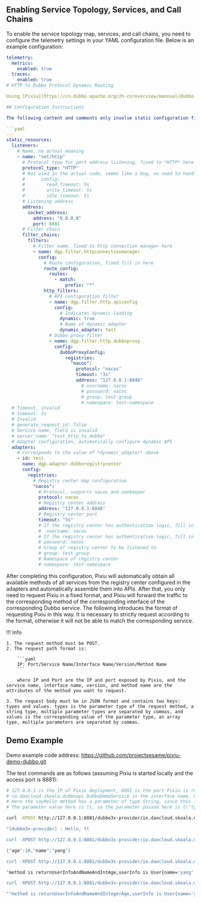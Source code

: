 ## Enabling Service Topology, Services, and Call Chains

To enable the service topology map, services, and call chains, you need to configure the telemetry settings in your YAML configuration file. Below is an example configuration:

```yaml
telemetry:
  metrics:
    enabled: true
  traces:
    enabled: true
# HTTP to Dubbo Protocol Dynamic Routing

Using [Pixiu](https://cn.dubbo.apache.org/zh-cn/overview/mannual/dubbo-go-pixiu/overview/), it is possible to support protocol conversion. Currently, it supports proxying and conversion of HTTP, Dubbo2, Triple, and gRPC protocols. This article mainly introduces how to use it to convert HTTP protocol to Dubbo protocol.

## Configuration Instructions

The following content and comments only involve static configuration file configuration and do not involve configuration deployment. The static startup configuration file for Pixiu is as follows, and the meanings of the corresponding fields are all commented:

```yaml
---
static_resources:
  listeners:
    # Name, no actual meaning
    - name: "net/http"
      # Protocol type for port address listening, fixed to *HTTP* here
      protocol_type: "HTTP"
      # Not used in the actual code, seems like a bug, no need to handle, default is 20s
      #      config:
      #        read_timeout: 5s
      #        write_timeout: 5s
      #        idle_timeout: 5s
      # Listening address
      address:
        socket_address:
          address: "0.0.0.0"
          port: 8881
      # Filter chain
      filter_chains:
        filters:
          # Filter name, fixed to http connection manager here
          - name: dgp.filter.httpconnectionmanager
            config:
              # Route configuration, fixed fill in here
              route_config:
                routes:
                  - match:
                      prefix: "*"
              http_filters:
                # API configuration filter
                - name: dgp.filter.http.apiconfig
                  config:
                    # Indicates dynamic loading
                    dynamic: true
                    # Name of dynamic adapter
                    dynamic_adapter: test
                # Dubbo proxy filter
                - name: dgp.filter.http.dubboproxy
                  config:
                    dubboProxyConfig:
                      registries:
                        "nacos":
                          protocol: "nacos"
                          timeout: "3s"
                          address: "127.0.0.1:8848"
                            # username: nacos
                            # password: nacos
                            # group: test-group
                            # namespace: test-namespace
  # Timeout, invalid
  # timeout: 2s
  # Invalid
  # generate_request_id: false
  # Service name, field is invalid
  # server_name: "test_http_to_dubbo"
  # Adapter configuration, automatically configure dynamic API
  adapters:
    # Corresponds to the value of *dynamic_adapter* above
    - id: test
      name: dgp.adapter.dubboregistrycenter
      config:
        registries:
          # Registry center map configuration
          "nacos":
            # Protocol, supports nacos and zookeeper
            protocol: nacos
            # Registry center address
            address: "127.0.0.1:8848"
            # Registry center port
            timeout: "5s"
            # If the registry center has authentication logic, fill in the username here
            #  username: nacos
            # If the registry center has authentication logic, fill in the password here
            # password: nacos
            # Group of registry center to be listened to
            # group: test-group
            # Namespace of registry center
            # namespace: test-namespace
```

After completing this configuration, Pixiu will automatically obtain all available methods of all services from the registry center configured in the adapters and automatically assemble them into APIs. After that, you only need to request Pixiu in a fixed format, and Pixiu will forward the traffic to the corresponding method of the corresponding interface of the corresponding Dubbo service. The following introduces the format of requesting Pixiu in this way. It is necessary to strictly request according to the format, otherwise it will not be able to match the corresponding service.

!!! Info

    1. The request method must be POST.
    2. The request path format is:

        ```yaml
        IP: Port/Service Name/Interface Name/Version/Method Name
        ```

        where IP and Port are the IP and port exposed by Pixiu, and the service name, interface name, version, and method name are the attributes of the method you want to request.

    3. The request body must be in JSON format and contains two keys: types and values. types is the parameter type of the request method, a string type, multiple parameter types are separated by commas, and values is the corresponding value of the parameter type, an array type, multiple parameters are separated by commas.

## Demo Example

Demo example code address: <https://github.com/projectsesame/pixiu-demo-dubbo.git>

The test commands are as follows (assuming Pixiu is started locally and the access port is 8881):

```bash
# 127.0.0.1 is the IP of Pixiu deployment, 8881 is the port Pixiu is running on, dubbo3x-provider is the service name
# io.daocloud.skoala.dubboapi.DubboDemoService is the interface name, 0.1.1 is the version number, sayHello is the method name
# Here the sayHello method has a parameter of type String, since this is a demo developed in Java language, the full name of the type is java.lang.String
# The parameter value here is tt, so the parameter passed here is {\"types\":\"java.lang.String\",\"values\":[\"tt\"]}", the same applies to the examples below

curl -XPOST http://127.0.0.1:8881/dubbo3x-provider/io.daocloud.skoala.dubboapi.DubboDemoService/0.1.1/sayHello -d "{\"types\":\"java.lang.String\",\"values\":[\"tt\"]}" -H 'Content-Type: application/json'

"[dubbo3x-provider] : Hello, tt

curl -XPOST http://127.0.0.1:8881/dubbo3x-provider/io.daocloud.skoala.dubboapi.DubboDemoService/0.1.1/returnUserInfo -d "{\"types\":\"io.daocloud.skoala.dubboapi.User\",\"values\":[{\"name\":\"yang\",\"age\":10}]}" -H 'Content-Type: application/json'

{"age":10,"name":"yang"}

curl -XPOST http://127.0.0.1:8881/dubbo3x-provider/io.daocloud.skoala.dubboapi.DubboDemoService/0.1.1/returnUserInfoAndNameAndIntAge -d "{\"types\":\"java.lang.String,io.daocloud.skoala.dubboapi.User,int\",\"values\":[\"tt\",{\"name\":\"yang\",\"age\":10},20]}" -H 'Content-Type: application/json'

"method is returnUserInfoAndNameAndIntAge,userInfo is User{name='yang', age=10},name is tt,age is 20"

curl -XPOST http://127.0.0.1:8881/dubbo3x-provider/io.daocloud.skoala.dubboapi.DubboDemoService/0.1.1/returnUserInfoAndNameAndIntegerAge -d "{\"types\":\"java.lang.String,io.daocloud.skoala.dubboapi.User,java.lang.Integer\",\"values\":[\"tt\",{\"name\":\"yang\",\"age\":10},20]}" -H 'Content-Type: application/json'

""method is returnUserInfoAndNameAndIntegerAge,userInfo is User{name='yang', age=10},name is tt, age is 20"
```
